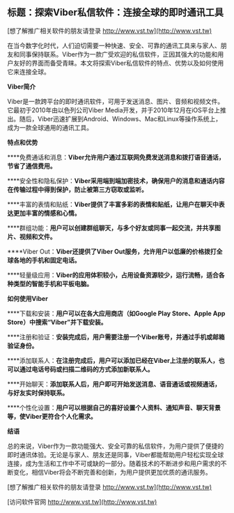 ## **标题：探索Viber私信软件：连接全球的即时通讯工具**

[想了解推广相关软件的朋友请登录 http://www.vst.tw](http://www.vst.tw)

在当今数字化时代，人们迫切需要一种快速、安全、可靠的通讯工具来与家人、朋友和同事保持联系。Viber作为一款广受欢迎的私信软件，正因其强大的功能和用户友好的界面而备受青睐。本文将探索Viber私信软件的特点、优势以及如何使用它来连接全球。

**Viber简介**

Viber是一款跨平台的即时通讯软件，可用于发送消息、图片、音频和视频文件。它最初于2010年由以色列公司Viber Media开发，并于2010年12月在iOS平台上推出。随后，Viber迅速扩展到Android、Windows、Mac和Linux等操作系统上，成为一款全球通用的通讯工具。

**特点和优势**

****免费通话和消息：**Viber允许用户通过互联网免费发送消息和拨打语音通话，节省了通信费用。**

****安全性和隐私保护：**Viber采用端到端加密技术，确保用户的消息和通话内容在传输过程中得到保护，防止被第三方窃取或监听。**

****丰富的表情和贴纸：**Viber提供了丰富多彩的表情和贴纸，让用户在聊天中表达更加丰富的情感和心情。**

****群组功能：**用户可以创建群组聊天，与多个好友或同事一起交流，并共享图片、视频和文件。**

****Viber Out：**Viber还提供了Viber Out服务，允许用户以低廉的价格拨打全球各地的手机和固定电话。**

****轻量级应用：**Viber的应用体积较小，占用设备资源较少，运行流畅，适合各种类型的智能手机和平板电脑。**

**如何使用Viber**

****下载和安装：**用户可以在各大应用商店（如Google Play Store、Apple App Store）中搜索“Viber”并下载安装。**

****注册和验证：**安装完成后，用户需要注册一个Viber账号，并通过手机或邮箱验证身份。**

****添加联系人：**在注册完成后，用户可以添加已经在Viber上注册的联系人，也可以通过电话号码或扫描二维码的方式添加新联系人。**

****开始聊天：**添加联系人后，用户即可开始发送消息、语音通话或视频通话，与好友实时保持联系。**

****个性化设置：**用户可以根据自己的喜好设置个人资料、通知声音、聊天背景等，使Viber更符合个人化需求。**

**结语**

总的来说，Viber作为一款功能强大、安全可靠的私信软件，为用户提供了便捷的即时通讯体验。无论是与家人、朋友还是同事，Viber都能帮助用户轻松实现全球连接，成为生活和工作中不可或缺的一部分。随着技术的不断进步和用户需求的不断变化，相信Viber将会不断完善和创新，为用户提供更加优质的通讯服务。

[想了解推广相关软件的朋友请登录 http://www.vst.tw](http://www.vst.tw)


[访问软件官网 http://www.vst.tw](http://www.vst.tw)
